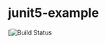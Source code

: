 # junit5-example

[![Build Status](https://github.com/sparsick/junit5-example/workflows/MavenBuild/badge.svg)